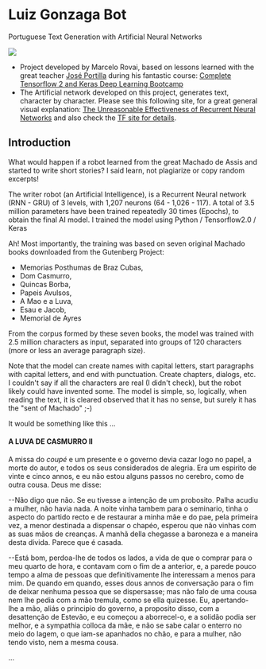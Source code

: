 # Luiz Gonzaga Bot
Portuguese Text Generation with Artificial Neural Networks

<img src = "MachadoAssisBot.png">

- Project developed by Marcelo Rovai, based on lessons learned with the great teacher [José Portilla](https://www.udemy.com/course/complete-tensorflow-2-and-keras-deep-learning-bootcamp/#instructor-1) during his fantastic course: [Complete Tensorflow 2 and Keras Deep Learning Bootcamp](https://www.udemy.com/course/complete-tensorflow-2-and-keras-deep-learning-bootcamp/#instructor-1)
- The Artificial network developed on this project, generates text, character by character. Please see this following site, for a great general visual explanation: [The Unreasonable Effectiveness of Recurrent Neural Networks](http://karpathy.github.io/2015/05/21/rnn-effectiveness/) and also check the [TF site for details](https://github.com/tensorflow/docs/blob/master/site/en/tutorials/text/text_generation.ipynb). 

## Introduction
What would happen if a robot learned from the great Machado de Assis and started to write short stories? I said learn, not plagiarize or copy random excerpts!

The writer robot (an Artificial Intelligence), is a Recurrent Neural network (RNN - GRU) of 3 levels, with 1,207 neurons (64 - 1,026 - 117). A total of 3.5 million parameters have been trained repeatedly 30 times (Epochs), to obtain the final AI model. I trained the model using Python / Tensorflow2.0 / Keras

Ah! Most importantly, the training was based on seven original Machado books downloaded from the Gutenberg Project:

- Memorias Posthumas de Braz Cubas,
- Dom Casmurro,
- Quincas Borba,
- Papeis Avulsos,
- A Mao e a Luva,
- Esau e Jacob,
- Memorial de Ayres

From the corpus formed by these seven books, the model was trained with 2.5 million characters as input, separated into groups of 120 characters (more or less an average paragraph size).

Note that the model can create names with capital letters, start paragraphs with capital letters, and end with punctuation. Create chapters, dialogs, etc. I couldn't say if all the characters are real (I didn't check), but the robot likely could have invented some.
The model is simple, so, logically, when reading the text, it is cleared observed that it has no sense, but surely it has the "sent of Machado" ;-)

It would be something like this ...

#### A LUVA DE CASMURRO II
A missa do _coupé_ e um presente e o governo devia cazar logo no papel, a morte do autor, e todos os seus considerados de alegria. Era um espirito de vinte e cinco annos, e eu não estou alguns passos no cerebro, como de outra cousa. Deus me disse:

--Não digo que não. Se eu tivesse a intenção de um probosito. Palha acudiu a mulher, não havia nada. A noite vinha tambem para o seminario, tinha o aspecto do partido recto e de restaurar a minha mãe e do pae, pela primeira vez, a menor destinada a dispensar o chapéo, esperou que não vinhas com as suas mãos de creanças. A manhã della chegasse a baroneza e a maneira desta divida. Parece que é casada.

--Está bom, perdoa-lhe de todos os lados, a vida de que o comprar para o meu quarto de hora, e contavam com o fim de a anterior, e, a parede pouco tempo a alma de pessoas que definitivamente lhe interessam a menos para mim. De quando em quando, esses dous annos de conversação para o fim de deixar nenhuma pessoa que se dispersasse; mas não falo de uma cousa nem lhe pedia com a mão tremula, como se ella quizesse. Eu, apertando-lhe a mão, aliás o principio do governo, a proposito disso, com a desattenção de Estevão, e eu começou a aborrecel-o, e a solidão podia ser melhor, e a sympathia colloca da mãe, e não se sabe calar o enterro no meio do lagem, o que iam-se apanhados no chão, e para a mulher, não tendo visto, nem a mesma cousa.

...
